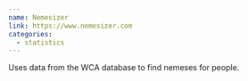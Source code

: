 ```yaml
---
name: Nemesizer
link: https://www.nemesizer.com
categories:
  - statistics
---
```


Uses data from the WCA database to find nemeses for people.